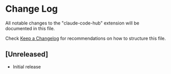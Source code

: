 # Change Log

All notable changes to the "claude-code-hub" extension will be documented in this file.

Check [Keep a Changelog](http://keepachangelog.com/) for recommendations on how to structure this file.

## [Unreleased]

- Initial release